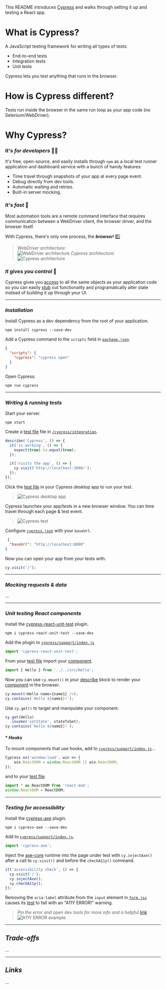 This README introduces [Cypress](https://www.cypress.io/) and walks through setting it up and testing a React app.

# **What** is Cypress?
A JavaScript testing framework for writing all types of tests:
* End-to-end tests
* Integration tests
* Unit tests

Cypress lets you test anything that runs in the browser.

# **How** is Cypress different?
Tests run inside the browser in the same run loop as your app code (no Selenium/WebDriver).

# **Why** Cypress?
### ***It's for developers*** 👩‍💻
It's free, open-source, and easily installs through `npm` as a local test runner application and dashboard service with a bunch of handy features:
* Time travel through snapshots of your app at every page event.
* Debug directly from dev tools.
* Automatic waiting and retries.
* Built-in server mocking.

### ***It's fast*** 🚄
Most automation tools are a remote command interface that requires communication between a WebDriver client, the browser driver, and the browser itself. 

With Cypress, there's only one process, the ***browser***! 1️⃣

> *WebDriver architecture:*<br>
![WebDriver architecture](https://applitools.com/blog/wp-content/uploads/2018/10/Screenshot-2018-10-19-21.33.55.png)
>*Cypress architecture:*<br>
![Cypress architecture](https://res.cloudinary.com/dmkdfvoqb/image/upload/v1566504929/Screen_Shot_2019-08-22_at_3.14.39_PM.png)

### ***It gives you control*** 🔑
Cypress gives you [access](https://docs.cypress.io/guides/overview/key-differences.html#Native-access) to all the same objects as your application code so you can easily [stub](https://docs.cypress.io/guides/guides/stubs-spies-and-clocks.html#Capabilities) out functionality and programatically alter state instead of building it up through your UI.

***

### ***Installation***
Install Cypress as a dev dependency from the root of your application.
```
npm install cypress --save-dev
```
Add a Cypress command to the `scripts` field in [`package.json`](./package.json).

```json
{
  "scripts": {
    "cypress": "cypress open"
  }
}
```

Open Cypress.

```
npm run cypress
```

***

### ***Writing & running tests***

Start your server.

```
npm start
```

Create a [test file](./src/cypress/integration/init.spec.js) file in [`/cypress/integration`](./src/cypress/integration).

```javascript
describe('Cypress', () => {
  it('is working', () => {
    expect(true).to.equal(true);
  });

  it('visits the app', () => {
    cy.visit('http://localhost:3000/');
  });
});
```

Click the [test file](./src/cypress/integration/init.spec.js) in your Cypress desktop app to run your test.

> ![Cypress desktop app](https://res.cloudinary.com/dmkdfvoqb/image/upload/v1566581048/Screen_Shot_2019-08-23_at_12.23.57_PM.png)

Cypress launches your app/tests in a new browser window. You can time travel through each page & test event.

> ![Cypress test](https://res.cloudinary.com/dmkdfvoqb/image/upload/v1566581000/Screen_Shot_2019-08-23_at_12.22.29_PM.png)

Configure [`cypress.json`](./cypress.json) with your `baseUrl`.

```json
 {
  "baseUrl": "http://localhost:8080"
}
```

Now you can open your app from your tests with:

```javascript
cy.visit('/');
```

***

### ***Mocking requests & data***

...

***


### ***Unit testing React components***
Install the [cypress-react-unit-test](https://github.com/bahmutov/cypress-react-unit-test) plugin.


```
npm i cypress-react-unit-test --save-dev
```

Add the plugin to [`cypress/support/index.js`](./cypress/support/index.js)

```javascript
import 'cypress-react-unit-test';
```

From your [test file](./cypress/integration/Hello.spec.js) import your [component](./src/Hello.jsx).

```javascript
import { Hello } from '../../src/Hello';
```

Now you can use `cy.mount()` in your [describe](./cypress/integration/Hello.spec.js) block to render your [component](./src/Hello.jsx) in the browser.

```javascript
cy.mount(<Hello name={name1} />);
cy.contains(`Hello ${name1}!`);
```

Use `cy.get()` to target and manipulate your component.

```javascript
cy.get(Hello)
  .invoke('setState', stateToSet);
cy.contains(`Hello ${name2}!`);
```

#### * ***Hooks***

To mount components that use hooks, add to [`cypress/support/index.js`](./cypress/support/index.js)...

```javascript
Cypress.on('window:load', win => {
    win.ReactDOM = window.ReactDOM || win.ReactDOM;
});
```
and to your [test file](./cypress/integration/Counter.spec.js).

```javascript
import * as ReactDOM from 'react-dom';
window.ReactDOM = ReactDOM;
```

***

### ***Testing for accessibility***

Install the [cypress-axe](https://github.com/avanslaars/cypress-axe) plugin.
```
npm i cypress-axe --save-dev
```
Add to [`cypress/support/index.js`](./cypress/support/index.js).
```javascript
import 'cypress-axe';
```
Inject the [axe-core](https://github.com/dequelabs/axe-core) runtime into the page under test with `cy.injectAxe()` after a call to `cy.visit()` and before the `checkA11y()` command.
```javascript
it('accessibility check', () => {
  cy.visit('/');
  cy.injectAxe();
  cy.checkA11y();
});
```
Removing the `aria-label` attribute from the `input` element in [`form.jsx`](./src/Form.jsx) causes its [test](./cypress/integration/Form.spec.js) to fail with an "A11Y ERROR!" warning.
> *Pin the error and open dev tools for more info and a helpful [link](https://dequeuniversity.com/rules/axe/3.3/label?application=axeAPI).* <br>
![A11Y ERROR example](https://res.cloudinary.com/dmkdfvoqb/image/upload/v1566517961/Screen_Shot_2019-08-22_at_6.52.08_PM.png)

***

## ***Trade-offs***

...

***

## ***Links***

...

